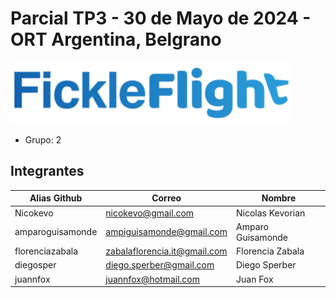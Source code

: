 # Parcial TP3 - 30 de Mayo de 2024 - ORT Argentina, Belgrano

![Fickle Flight](img/app.png)

- Grupo: 2

## Integrantes

|Alias Github|Correo|Nombre|
|----------------|-------------------------------|-----------------------------|
|Nicokevo|nicokevo@gmail.com|Nicolas Kevorian|
|amparoguisamonde|ampiguisamonde@gmail.com|Amparo Guisamonde|
|florenciazabala|zabalaflorencia.it@gmail.com|Florencia Zabala|
|diegosper|diego.sperber@gmail.com|Diego Sperber|
|juannfox|juannfox@hotmail.com|Juan Fox|
